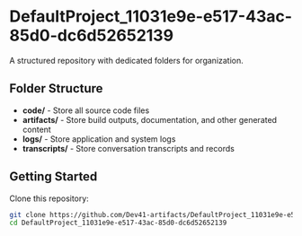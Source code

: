 # DefaultProject_11031e9e-e517-43ac-85d0-dc6d52652139
A structured repository with dedicated folders for organization.

## Folder Structure

- **code/** - Store all source code files
- **artifacts/** - Store build outputs, documentation, and other generated content
- **logs/** - Store application and system logs
- **transcripts/** - Store conversation transcripts and records

## Getting Started

Clone this repository:
```bash
git clone https://github.com/Dev41-artifacts/DefaultProject_11031e9e-e517-43ac-85d0-dc6d52652139
cd DefaultProject_11031e9e-e517-43ac-85d0-dc6d52652139
```
